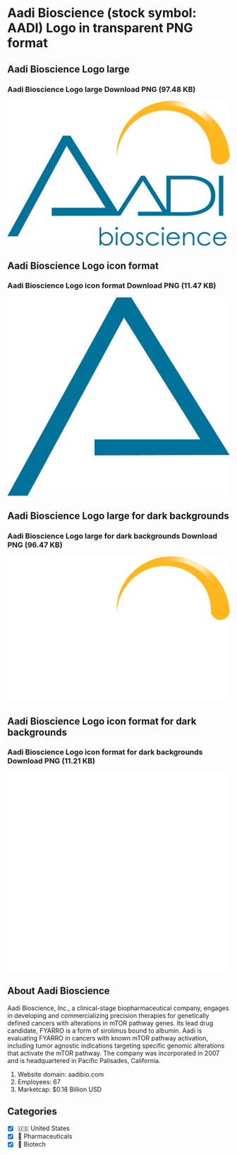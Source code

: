 # Aadi Bioscience (stock symbol: AADI) Logo in transparent PNG format

## Aadi Bioscience Logo large

### Aadi Bioscience Logo large Download PNG (97.48 KB)

![Aadi Bioscience Logo large Download PNG (97.48 KB)](/img/orig/AADI_BIG-521f5f34.png)

## Aadi Bioscience Logo icon format

### Aadi Bioscience Logo icon format Download PNG (11.47 KB)

![Aadi Bioscience Logo icon format Download PNG (11.47 KB)](/img/orig/AADI-5a12840b.png)

## Aadi Bioscience Logo large for dark backgrounds

### Aadi Bioscience Logo large for dark backgrounds Download PNG (96.47 KB)

![Aadi Bioscience Logo large for dark backgrounds Download PNG (96.47 KB)](/img/orig/AADI_BIG.D-31149c2e.png)

## Aadi Bioscience Logo icon format for dark backgrounds

### Aadi Bioscience Logo icon format for dark backgrounds Download PNG (11.21 KB)

![Aadi Bioscience Logo icon format for dark backgrounds Download PNG (11.21 KB)](/img/orig/AADI.D-94ef84d2.png)

## About Aadi Bioscience

Aadi Bioscience, Inc., a clinical-stage biopharmaceutical company, engages in developing and commercializing precision therapies for genetically defined cancers with alterations in mTOR pathway genes. Its lead drug candidate, FYARRO is a form of sirolimus bound to albumin. Aadi is evaluating FYARRO in cancers with known mTOR pathway activation, including tumor agnostic indications targeting specific genomic alterations that activate the mTOR pathway. The company was incorporated in 2007 and is headquartered in Pacific Palisades, California.

1. Website domain: aadibio.com
2. Employees: 67
3. Marketcap: $0.18 Billion USD


## Categories
- [x] 🇺🇸 United States
- [x] 💊 Pharmaceuticals
- [x] 🧬 Biotech

